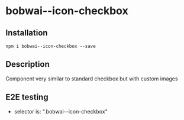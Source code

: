 # bobwai--icon-checkbox

## Installation

    npm i bobwai--icon-checkbox --save

## Description

Component very similar to standard checkbox but with custom images

## E2E testing

- selector is: ".bobwai--icon-checkbox"